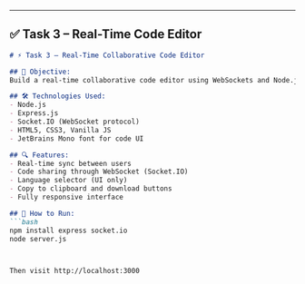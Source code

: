
---

## ✅ Task 3 – Real-Time Code Editor

```markdown
# ⚡ Task 3 – Real-Time Collaborative Code Editor

## 📌 Objective:
Build a real-time collaborative code editor using WebSockets and Node.js, allowing multiple users to type code together instantly.

## 🛠 Technologies Used:
- Node.js  
- Express.js  
- Socket.IO (WebSocket protocol)  
- HTML5, CSS3, Vanilla JS  
- JetBrains Mono font for code UI

## 🔍 Features:
- Real-time sync between users
- Code sharing through WebSocket (Socket.IO)
- Language selector (UI only)
- Copy to clipboard and download buttons
- Fully responsive interface

## 🚀 How to Run:
```bash
npm install express socket.io
node server.js



Then visit http://localhost:3000


